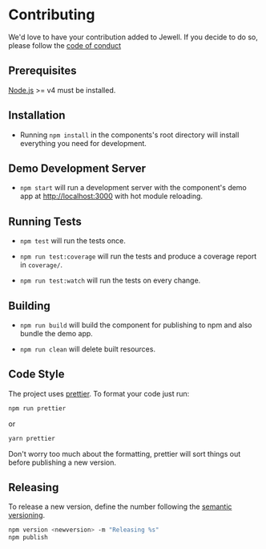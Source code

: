 # Contributing

We'd love to have your contribution added to Jewell. If you decide to do so, please follow the
[code of conduct](./CODE_OF_CONDUCT.md)

## Prerequisites

[Node.js](http://nodejs.org/) >= v4 must be installed.

## Installation

- Running `npm install` in the components's root directory will install everything you need for development.

## Demo Development Server

- `npm start` will run a development server with the component's demo app at [http://localhost:3000](http://localhost:3000) with hot module reloading.

## Running Tests

- `npm test` will run the tests once.

- `npm run test:coverage` will run the tests and produce a coverage report in `coverage/`.

- `npm run test:watch` will run the tests on every change.

## Building

- `npm run build` will build the component for publishing to npm and also bundle the demo app.

- `npm run clean` will delete built resources.

## Code Style

The project uses [prettier](https://github.com/prettier/prettier). To format your code just run:
 
```bash
npm run prettier
```
 
or
 
```bash
yarn prettier
```

Don't worry too much about the formatting, prettier will sort things out before publishing a new version.

## Releasing

To release a new version, define the number following the [semantic versioning](http://semver.org/).

``` bash
npm version <newversion> -m "Releasing %s"
npm publish
```